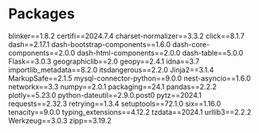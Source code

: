 # Packages
blinker==1.8.2
certifi==2024.7.4
charset-normalizer==3.3.2
click==8.1.7
dash==2.17.1
dash-bootstrap-components==1.6.0
dash-core-components==2.0.0
dash-html-components==2.0.0
dash-table==5.0.0
Flask==3.0.3
geographiclib==2.0
geopy==2.4.1
idna==3.7
importlib_metadata==8.2.0
itsdangerous==2.2.0
Jinja2==3.1.4
MarkupSafe==2.1.5
mysql-connector-python==9.0.0
nest-asyncio==1.6.0
networkx==3.3
numpy==2.0.1
packaging==24.1
pandas==2.2.2
plotly==5.23.0
python-dateutil==2.9.0.post0
pytz==2024.1
requests==2.32.3
retrying==1.3.4
setuptools==72.1.0
six==1.16.0
tenacity==9.0.0
typing_extensions==4.12.2
tzdata==2024.1
urllib3==2.2.2
Werkzeug==3.0.3
zipp==3.19.2